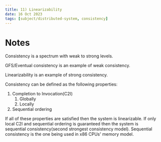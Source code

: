 ```yaml
---
title: 11) Linearizability
date: 16 Oct 2023
tags: [subject/distributed-system, consistency]
---
```


# Notes

Consistency is a spectrum with weak to strong levels.

GFS/Eventual consistency is an example of weak consistency.

Linearizability is an example of strong consistency.

Consistency can be defined as the following properties:

1. Completion to Invocation(C2I)
    1. Globally
    2. Locally
2. Sequential ordering

If all of these properties are satisfied then the system is linearizable.
If only local C2I and sequential ordering is guaranteed then the system is sequential consistency(second strongest consistency model). Sequential consistency is the one being used in x86 CPUs' memory model.
